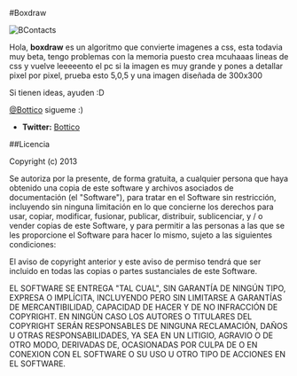 #Boxdraw

![BContacts](http://boxdraw.herokuapp.com/img/tata.png)


Hola, **boxdraw** es un algoritmo que convierte imagenes a css, esta todavia muy beta, tengo problemas con la memoria puesto crea mcuhaaas lineas de css y vuelve leeeeento el pc si la imagen es muy grande y pones a detallar pixel por pixel, prueba esto 5,0,5 y una imagen diseñada de 300x300

Si tienen ideas, ayuden :D

[@Bottico](http://twitter.com/bottico) sigueme :)

* **Twitter:** [Bottico](http://twitter.com/bottico)

##Licencia 

Copyright (c) 2013

Se autoriza por la presente, de forma gratuita, a cualquier persona que haya obtenido una copia de este software y archivos asociados de documentación (el "Software"), para tratar en el Software sin restricción, incluyendo sin ninguna limitación en lo que concierne los derechos para usar, copiar, modificar, fusionar, publicar, distribuir, sublicenciar, y / o vender copias de este Software, y para permitir a las personas a las que se les proporcione el Software para hacer lo mismo, sujeto a las siguientes condiciones:

El aviso de copyright anterior y este aviso de permiso tendrá que ser incluido en todas las copias o partes sustanciales de este Software.

EL SOFTWARE SE ENTREGA "TAL CUAL", SIN GARANTÍA DE NINGÚN TIPO, EXPRESA O IMPLÍCITA, INCLUYENDO PERO SIN LIMITARSE A GARANTÍAS DE MERCANTIBILIDAD, CAPACIDAD DE HACER Y DE NO INFRACCIÓN DE COPYRIGHT. EN NINGÚN CASO LOS AUTORES O TITULARES DEL COPYRIGHT SERÁN RESPONSABLES DE NINGUNA RECLAMACIÓN, DAÑOS U OTRAS RESPONSABILIDADES, YA SEA EN UN LITIGIO, AGRAVIO O DE OTRO MODO, DERIVADAS DE, OCASIONADAS POR CULPA DE O EN CONEXION CON EL SOFTWARE O SU USO U OTRO TIPO DE ACCIONES EN EL SOFTWARE.